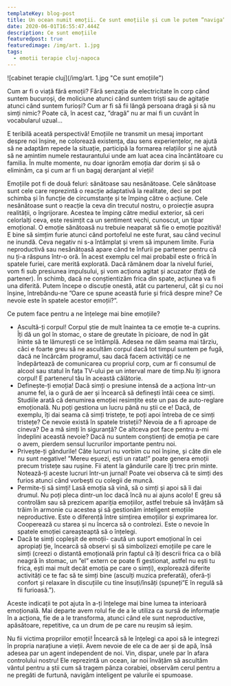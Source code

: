 ```yaml
---
templateKey: blog-post
title: Un ocean numit emoții. Ce sunt emoțiile și cum le putem ”naviga”?
date: 2020-06-01T16:55:47.444Z
description: Ce sunt emoțiile
featuredpost: true
featuredimage: /img/art. 1.jpg
tags:
  - emotii terapie cluj-napoca
---
```

![cabinet terapie cluj](/img/art. 1.jpg "Ce sunt emoțiile")

Cum ar fi o viață fără emoții? Fără senzația de electricitate în corp când suntem bucuroși, de moliciune atunci când suntem triști sau de agitație atunci când suntem furioși? Cum ar fi să fii lângă persoana dragă și să nu simți nimic? Poate că, în acest caz, ”dragă” nu ar mai fi un cuvânt în vocabularul uzual...

E teribilă aceată perspectivă! Emoțiile ne transmit un mesaj important despre noi înșine, ne colorează existența, dau sens experiențelor, ne ajută să ne adaptăm repede la situație, participă la formarea relațiilor și ne ajută să ne amintim numele restaurantului unde am luat acea cina încântătoare cu familia. În multe momente, nu doar ignorăm emoția dar dorim și să o eliminăm, ca și cum ar fi un bagaj deranjant al vieții!

Emoțiile pot fi de două feluri: sănătoase sau nesănătoase. Cele sănătoase sunt cele care reprezintă o reacție adaptativă la realitate, deci se pot schimba și în funcție de circumstanțe și te împing către o acțiune. Cele nesănătoase sunt o reacție la ceva din trecutul nostru, o proiecție asupra realității, o îngrijorare. Acestea te împing către mediul exterior, să ceri celorlalți ceva, este resimțit ca un sentiment vechi, cunoscut, un tipar emoțional. O emoție sănătoasă nu trebuie neaparat să fie o emoție pozitivă! E bine să simțim furie atunci când portofelul ne este furat, sau când vecinul ne inundă. Ceva negativ ni s-a întâmplat și vrem să impunem limite. Furia neproductivă sau nesănătoasă apare când te înfurii pe partener pentru că nu ți-a răspuns într-o oră. În acest exemplu cel mai probabil este o frică în spatele furiei, care merită explorată. Dacă rămânem doar la nivelul furiei, vom fi sub presiunea impulsului, și vom acționa agitat și acuzator (față de partener). În schimb, dacă ne conștientizăm frica din spate, acțiunea va fi una diferită. Putem începe o discuție onestă, atât cu partenerul, cât și cu noi înșine, întrebându-ne ”Oare ce spune această furie și frică despre mine? Ce nevoie este în spatele acestor emoții?”.

Ce putem face pentru a ne înțelege mai bine emoțiile?

* Ascultă-ți corpul! Corpul știe de mult înaintea ta ce emoție te-a cuprins. Îți dă un gol în stomac, o stare de greutate în picioare, de nod în gât îninte să te lămurești ce se întâmplă. Adesea ne dăm seama mai târziu, căci e foarte greu să ne ascultăm corpul dacă tot timpul suntem pe fugă, dacă ne încărcăm programul, sau dacă facem activități ce ne îndepărtează de comunicarea cu propriul corp, cum ar fi consumul de alcool sau statul în fața TV-ului pe un interval mare de timp.Nu îți ignora corpul! E partenerul tău în această călătorie.
* Definește-ți emoția! Dacă simți o presiune intensă de a acționa într-un anume fel, ia o gură de aer și încearcă să definești întâi ceea ce simți. Studiile arată că denumirea emoției resimțite este un pas de auto-reglare emoțională. Nu poți gestiona un lucru până nu știi ce e! Dacă, de exemplu, îți dai seama că simți tristețe, te poți apoi întreba de ce simți tristețe? Ce nevoie există în spatele tristeții? Nevoia de a fi aproape de cineva? De a mă simți în siguranță? Ce altceva pot face pentru a-mi îndeplini această nevoie? Dacă nu suntem conștienți de emoția pe care o avem, pierdem sensul lucrurilor importante pentru noi.
* Privește-ți gândurile! Câte lucruri nu vorbim cu noi înșine, și câte din ele nu sunt negative! ”Mereu eșuezi, ești un ratat!” poate genera emoții precum tristețe sau rușine. Fii atent la gândurile care îți trec prin minte. Notează-ți aceste lucruri într-un jurnal! Poate vei observa că te simți des furios atunci când vorbești cu colegii de muncă.
* Permite-ți să simți! Lasă emoția să vină, să o simți și apoi să îi dai drumul. Nu poți pleca dintr-un loc dacă încă nu ai ajuns acolo! E greu să controlăm sau să prezicem apariția emoțiilor, astfel trebuie să învățăm să trăim în armonie cu acestea și să gestionăm inteligent emoțiile neproductive. Este o diferență între simțirea emoțiilor și exprimarea lor. Cooperează cu starea și nu încerca să o controlezi. Este o nevoie în spatele emoției careașteaptă să o înțelegi.
* Dacă te simți copleșit de emoții- caută un suport emoțional în cei apropiați ție, încearcă să observi și să simbolizezi emoțiile pe care le simți (creezi o distantă emoțională prin faptul că îți descrii frica ca o bilă neagră în stomac, un ”el” extern ce poate fi gestionat, astfel nu ești tu frica, ești mai mult decât emoția pe care o simți), explorează diferite activități ce te fac să te simți bine (asculți muzica preferată), oferă-ți confort și relaxare în discuțiile cu tine însuți/însăți (spuneți”E în regulă să fii furioasă.”).

Aceste indicații te pot ajuta în a-ți înțelege mai bine lumea ta interioară emoțională. Mai departe avem rolul fie de a le utiliza ca sursă de informație în a acționa, fie de a le transforma, atunci când ele sunt neproductive, apăsătoare, repetitive, ca un drum de pe care nu reușim să ieșim.

Nu fii victima propriilor emoții! Încearcă să le înțelegi ca apoi să le integrezi în propria narațiune a vieții. Avem nevoie de ele ca de aer și de apă, însă adesea par un agent independent de noi. Vin, dispar, unele par în afara controlului nostru! Ele reprezintă un ocean, iar noi învățăm să ascultăm vântul pentru a știi cum să tragem pânza corabiei, observăm cerul pentru a ne pregăti de furtună, navigăm inteligent pe valurile ei spumoase.
